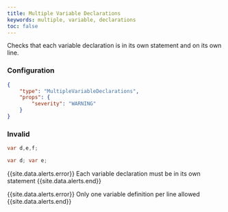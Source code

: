 ```yaml
---
title: Multiple Variable Declarations
keywords: multiple, variable, declarations
toc: false
---
```


Checks that each variable declaration is in its own statement and on its own line.

### Configuration

```json
{
    "type": "MultipleVariableDeclarations",
    "props": {
        "severity": "WARNING"
    }
}
```

### Invalid

```java
var d,e,f;

var d; var e;
```

{{site.data.alerts.error}} Each variable declaration must be in its own statement {{site.data.alerts.end}}

{{site.data.alerts.error}} Only one variable definition per line allowed {{site.data.alerts.end}}